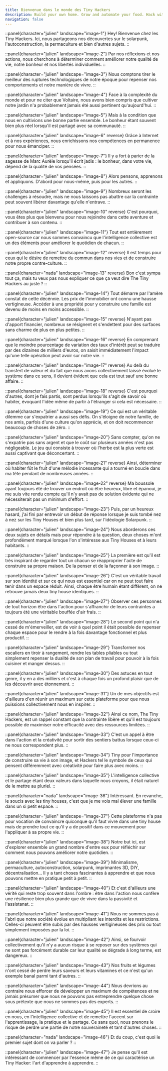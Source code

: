 ```yaml
---
title: Bienvenue dans le monde des Tiny Hackers
description: Build your own home. Grow and automate your food. Hack with the technology. Share and live with others.
navigation: false
---
```


::panel{character="julien" landscape="image-1"}
Hey! Bienvenue chez les Tiny Hackers. Ici, nous partageons nos découvertes sur le solarpunk, l'autoconstruction, la permaculture et bien d'autres sujets.
::

::panel{character="julien" landscape="image-2"}
Par nos réflexions et nos actions, nous cherchons à déterminer comment améliorer notre qualité de vie, notre bonheur et nos libertés individuelles.
::

::panel{character="julien" landscape="image-3"}
Nous comptons tirer le meilleur des ruptures technologiques de notre époque pour repenser nos comportements et notre manière de vivre.
::

::panel{character="julien" landscape="image-4"}
Face à la complexité du monde et pour ne citer que Voltaire, nous avons bien compris que cultiver notre jardin n'a probablement jamais été aussi pertinent qu'aujourd'hui.
::

::panel{character="julien" landscape="image-5"}
Mais à la condition que nous en cultivions une bonne partie ensemble. Le bonheur étant souvent bien plus réel lorsqu'il est partagé avec sa communauté.
::

::panel{character="julien" landscape="image-6" reverse}
Grâce à Internet et à nos expériences, nous enrichissons nos compétences en permanence pour nous émanciper.
::

::panel{character="julien" landscape="image-7"}
Il y a fort à parier de la sagesse de Marc Aurèle lorsqu'il écrit jadis : le bonheur, dans votre vie, dépend de la qualité de vos pensées.
::

::panel{character="julien" landscape="image-8"}
Alors pensons, apprenons et appliquons. D'abord pour nous-même, puis pour les autres.
::

::panel{character="julien" landscape="image-9"}
Nombreux seront les challenges à résoudre, mais ne nous laissons pas abattre car la contrainte peut souvent libérer davantage qu'elle n'entrave.
::

::panel{character="julien" landscape="image-10" reverse}
C'est pourquoi, vous êtes plus que bienvenu pour nous rejoindre dans cette aventure et contribuer à son contenu.
::

::panel{character="julien" landscape="image-11"}
Tout est entièrement open-source car nous sommes convaincu que l'intelligence collective est un des éléments pour améliorer le quotidien de chacun.
::

::panel{character="julien" landscape="image-12" reverse}
Il est temps pour ceux qui le désire de remettre du commun dans nos vies et de construire notre propre contre-culture.
::

::panel{character="nada" landscape="image-13" reverse}
Bon c'est sympa tout ça, mais tu veux pas nous expliquer ce que ça veut dire The Tiny Hackers au juste ?
::

::panel{character="julien" landscape="image-14"}
Tout démarre par l'amère constat de cette décénnie. Les prix de l'immobilier ont connu une hausse vertigineuse. Accéder à une propriété pour y construire une famille est devenu de moins en moins accessible.
::

::panel{character="julien" landscape="image-15" reverse}
N'ayant pas d'apport financier, nombreux se résignent et s'endettent pour des surfaces sans charme de plus en plus petites.
::

::panel{character="julien" landscape="image-16" reverse}
En comprenant que le moindre pourcentage de variation des taux d'intérêt peut se traduire par des dizaines de milliers d'euros, on saisit immédiatement l'impact qu'une telle opération peut avoir sur notre vie.
::

::panel{character="julien" landscape="image-17" reverse}
Au delà du transfert de valeur et du fait que nous avons collectivement laissé évolué le système dans ce sens, il devient évident que cela est tout sauf une bonne affaire.
::

::panel{character="julien" landscape="image-18" reverse}
C'est pourquoi d'autres, dont je fais partis, sont perdus lorsqu'ils s'agit de savoir où habiter, évoquant l'idée même de partir à l'étranger si cela est nécessaire.
::

::panel{character="julien" landscape="image-19"}
Ce qui est un véritable dilemme car s'expatrier a aussi ses défis. On s'éloigne de notre famille, de nos amis, parfois d'une culture qu'on apprécie, et on doit recommencer beaucoup de choses de zéro.
::

::panel{character="julien" landscape="image-20"}
Sans compter, qu'on ne s'expatrie pas sans argent et que le coût sur plusieurs années n'est pas négligeable. Le jeu qui consiste à trouver où l'herbe est la plus verte est aussi captivant que déconcertant.
::

::panel{character="julien" landscape="image-21" reverse}
Ainsi, déterminer où habiter fût le fruit d'une mélodie incessante qui a tourné en boucle dans ma tête pendant de nombreuses années.
::

::panel{character="julien" landscape="image-22" reverse}
Ma boussole ayant toujours été de trouver un endroit où être heureux, libre et épanoui, je me suis vite rendu compte qu'il n'y avait pas de solution évidente qui ne nécessiterait pas un minimum d'effort.
::

::panel{character="julien" landscape="image-23"}
Puis, par un heureux hasard, j'ai fini par entrevoir un début de réponse lorsque je suis tombé nez à nez sur les Tiny Houses et bien plus tard, sur l'idéologie Solarpunk.
::

::panel{character="julien" landscape="image-24"}
Nous aborderons ces deux sujets en détails mais pour répondre à ta question, deux choses m'ont profondément marqué lorsque l'on s'intéresse aux Tiny Houses et à leurs habitants.
::

::panel{character="julien" landscape="image-25"}
La première est qu'il est très inspirant de regarder tout un chacun se réapproprier l'acte de construire sa propre maison. De la penser et de la façonner à son image.
::

::panel{character="julien" landscape="image-26"}
C'est un véritable travail sur son identité et sur ce qui nous est essentiel car on ne peut tout faire tenir dans un espace réduit. Ainsi, chaque être humain étant différent, on ne retrouve jamais deux tiny house identiques.
::

::panel{character="julien" landscape="image-27"}
Observer ces personnes de tout horizon être dans l'action pour s'affranchir de leurs contraintes a toujours été une véritable bouffée d'air frais.
::

::panel{character="julien" landscape="image-28"}
Le second point qui n'a cessé de m'émerveiller, est de voir à quel point il était possible de repenser chaque espace pour le rendre à la fois davantage fonctionnel et plus productif.
::

::panel{character="julien" landscape="image-29"}
Transformer nos escaliers en tiroir à rangement, rendre les tables pliables ou tout simplement repenser la dualité de son plan de travail pour pouvoir à la fois cuisiner et manger dessus.
::

::panel{character="julien" landscape="image-30"}
Des astuces en tout genre, il y en a des milliers et c'est à chaque fois un profond plaisir que de les découvrir avec étonnement.
::

::panel{character="julien" landscape="image-31"}
Un de mes objectifs est d'ailleurs d'en réunir un maximum sur cette plateforme pour que nous puissions collectivement nous en inspirer.
::

::panel{character="julien" landscape="image-32"}
Ainsi ce nom, The Tiny Hackers, est un rappel constant que la contrainte libère et qu'il est toujours possible de maximiser notre efficacité avec des ressources limitées.
::

::panel{character="julien" landscape="image-33"}
C'est un appel à être dans l'action et la créativité pour sortir des sentiers battus lorsque ceux-ci ne nous correspondent plus.
::

::panel{character="julien" landscape="image-34"}
Tiny pour l'importance de construire sa vie à son image, et Hackers tel le symbole de ceux qui pensent différemment avec créativité pour faire plus avec moins.
::

::panel{character="julien" landscape="image-35"}
L'intelligence collective et le partage étant deux valeurs dans laquelle nous croyons, il était naturel de le mettre au pluriel.
::

::panel{character="nada" landscape="image-36"}
Intéressant. En revanche, le soucis avec les tiny houses, c'est que je me vois mal élever une famille dans un si petit espace.
::

::panel{character="julien" landscape="image-37"}
Cette plateforme n'a pas pour vocation de convaincre quiconque qu'il faut vivre dans une tiny house mais de prendre tout ce qu'il y a de positif dans ce mouvement pour l'appliquer à sa propre vie.
::

::panel{character="julien" landscape="image-38"}
Notre but ici, est d'explorer ensemble un grand nombre d'entre eux pour réfléchir sur comment nous pouvons améliorer notre quotidien.
::

::panel{character="julien" landscape="image-39"}
Minimalisme, permaculture, autoconstruction, solarpunk, imprimantes 3D, DIY, décentralisation… Il y a tant choses fascinantes à apprendre et que nous pouvons mettre en pratique petit à petit.
::

::panel{character="julien" landscape="image-40"}
Et c'est d'ailleurs une vérité qui reste trop souvent dans l'ombre : être dans l'action nous confère une résilience bien plus grande que de vivre dans la passivité et l'assistanat.
::

::panel{character="julien" landscape="image-41"}
Nous ne sommes pas à l'abri que notre société évolue en multipliant les interdits et les restrictions. Celles-ci peuvent être subis par des hausses vertigineuses des prix ou tout simplement imposées par la loi.
::

::panel{character="julien" landscape="image-42"}
Ainsi, se fourvoir collectivement qu'il n'y a aucun risque à se reposer sur des systèmes qui ne sont pas forcément durable car leur qualité se dégrade à long terme, est dangereux.
::

::panel{character="julien" landscape="image-43"}
Nos fruits et légumes n'ont cessé de perdre leurs saveurs et leurs vitamines et ce n'est qu'un exemple banal parmi tant d'autres.
::

::panel{character="julien" landscape="image-44"}
Nous devrions au contraire nous efforcer de développer un maximum de compétences et ne jamais présumer que nous ne pouvons pas entreprendre quelque chose sous prétexte que nous ne sommes pas des experts.
::

::panel{character="julien" landscape="image-45"}
Il est essentiel de croire en nous, en l'intelligence collective et de remettre l'accent sur l'apprentissage, la pratique et le partage. Ce sans quoi, nous prenons le risque de perdre une partie de notre souveraineté et tant d'autres choses.
::

::panel{character="nada" landscape="image-46"}
Et du coup, c'est quoi le premier sujet dont on va parler ?
::

::panel{character="julien" landscape="image-47"}
Je pense qu'il est intéressant de commencer par l'essence même de ce qui caractérise un Tiny Hacker: l'art d'apprendre à apprendre.
::
